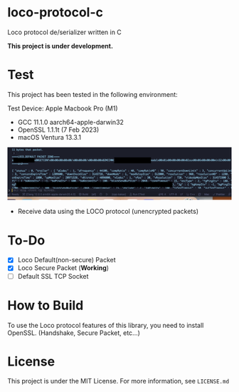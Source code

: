 # loco-protocol-c

Loco protocol de/serializer written in C

**This project is under development.**

# Test

This project has been tested in the following environment:

Test Device: Apple Macbook Pro (M1)

- GCC 11.1.0 aarch64-apple-darwin32
- OpenSSL 1.1.1t (7 Feb 2023)
- macOS Ventura 13.3.1

![GETCONF response from booking-loco.kakao.com](static/GETCONF_booking.png)

- Receive data using the LOCO protocol (unencrypted packets)

# To-Do

- [x] Loco Default(non-secure) Packet
- [x] Loco Secure Packet (**Working**)
- [ ] Default SSL TCP Socket

# How to Build

To use the Loco protocol features of this library, you need to install OpenSSL. (Handshake, Secure Packet, etc...)

# License

This project is under the MIT License.
For more information, see `LICENSE.md`
